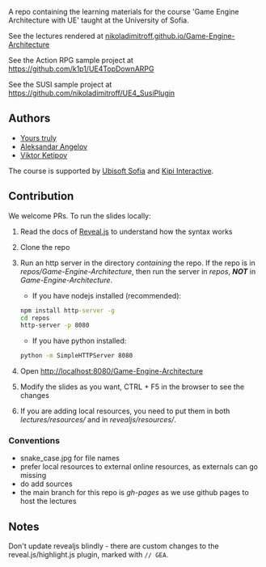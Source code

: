 A repo containing the learning materials for the course
'Game Engine Architecture with UE' taught at the University of Sofia.

See the lectures rendered at
[nikoladimitroff.github.io/Game-Engine-Architecture](http://nikoladimitroff.github.io/Game-Engine-Architecture)

See the Action RPG sample project at
https://github.com/k1p1/UE4TopDownARPG

See the SUSI sample project at
https://github.com/nikoladimitroff/UE4_SusiPlugin


## Authors

* [Yours truly](https://github.com/nikoladimitroff)
* [Aleksandar Angelov](https://github.com/Alekssasho)
* [Viktor Ketipov](https://github.com/k1p1)

The course is supported by [Ubisoft Sofia](https://ubisoft.com) and [Kipi Interactive](http://www.kipiinteractive.com/).

## Contribution

We welcome PRs. To run the slides locally:

1. Read the docs of [Reveal.js](https://revealjs.com/#/) to understand how the syntax works
1. Clone the repo
1. Run an http server in the directory *containing* the repo. If the repo is in *repos/Game-Engine-Architecture*, then run the server in *repos*, ***NOT*** in *Game-Engine-Architecture*.

    - If you have nodejs installed (recommended):

    ```cmd
    npm install http-server -g
    cd repos
    http-server -p 8080
    ```

    - If you have python installed:

    ```cmd
    python -m SimpleHTTPServer 8080
    ```

1. Open [http://localhost:8080/Game-Engine-Architecture](http://localhost:8080/Game-Engine-Architecture)
1. Modify the slides as you want, CTRL + F5 in the browser to see the changes
1. If you are adding local resources, you need to put them in both *lectures/resources/<yourdir>* and in *revealjs/resources/<yourdir>*.

### Conventions

* snake_case.jpg for file names
* prefer local resources to external online resources, as externals can go missing
* do add sources
* the main branch for this repo is *gh-pages* as we use github pages
to host the lectures

## Notes

Don't update revealjs blindly - there are custom changes to the reveal.js/highlight.js plugin, marked with `// GEA`.
